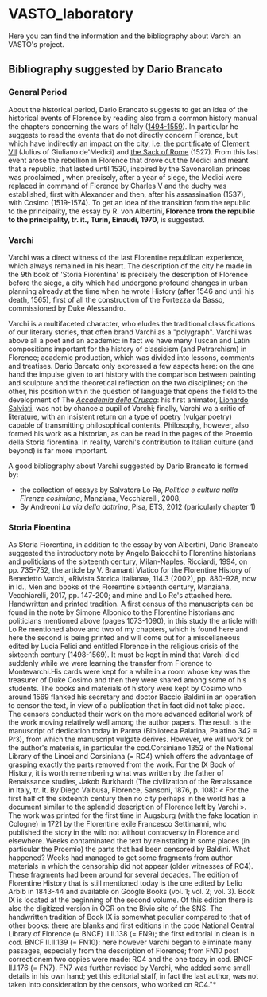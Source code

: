 # VASTO_laboratory

Here you can find the information and the bibliography about Varchi an VASTO's project.

## Bibliography suggested by Dario Brancato
### General Period
About the historical period, Dario Brancato suggests to get an idea of the historical events of Florence by reading also from a common history manual the chapters concerning the wars of Italy ([1494-1559](https://en.wikipedia.org/wiki/Italian_Wars)). In particular he suggests to read the events that do not directly concern Florence, but which have indirectly an impact on the city, i.e. [the pontificate of Clement VII](https://en.wikipedia.org/wiki/Pope_Clement_VII) (Julius of Giuliano de'Medici) and [the Sack of Rome](https://en.wikipedia.org/wiki/Sack_of_Rome_(1527)) (1527).
From this last event arose the rebellion in Florence that drove out the Medici and meant that a republic, that lasted until 1530, inspired by the Savonarolian princes was proclaimed , when precisely, after a year of siege, the Medici were replaced in command of Florence by Charles V and the duchy was established, first with Alexander and then, after his assassination (1537), with Cosimo (1519-1574). To get an idea of the transition from the republic to the principality, the essay  by R. von Albertini,<b> Florence from the republic to the principality, tr. it., Turin, Einaudi, 1970</b>, is suggested.


### Varchi
Varchi was a direct witness of the last Florentine republican experience, which always remained in his heart. The description of the city he made in the 9th book of 'Storia Fiorentina' is precisely the description of Florence before the siege, a city which had undergone profound changes in urban planning already at the time when he wrote History (after 1546 and until his death, 1565), first of all the construction of the Fortezza da Basso, commissioned by Duke Alessandro.

Varchi is a multifaceted character, who eludes the traditional classifications of our literary stories, that often brand Varchi as a "polygraph". Varchi was above all a poet and an academic: in fact we have many Tuscan and Latin compositions important for the history of classicism (and Petrarchism) in Florence; academic production, which was divided into lessons, comments and treatises.
Dario Barcato only expressed a few aspects here: on the one hand the impulse given to art history with the comparison between painting and sculpture and the theoretical reflection on the two disciplines; on the other, his position within the question of language that opens the field to the development of The [*Accademia della Crusca*](https://en.wikipedia.org/wiki/Accademia_della_Crusca): his first animator, [Lionardo Salviati](https://en.wikipedia.org/wiki/Lionardo_Salviati), was not by chance a pupil of Varchi; finally, Varchi wa a critic of literature, with an insistent return on a type of poetry (vulgar poetry) capable of transmitting philosophical contents. Philosophy, however, also formed his work as a historian, as can be read in the pages of the Proemio della Storia fiorentina. In reality, Varchi's contribution to Italian culture (and beyond) is far more important.

A good bibliography about Varchi suggested by Dario Brancato is formed by:
- the collection of essays by Salvatore Lo Re, *Politica e cultura nella Firenze cosimiana*, Manziana, Vecchiarelli, 2008;
- By Andreoni *La via della dottrina*, Pisa, ETS, 2012 (paricularly chapter 1)

### Storia Fioentina
As Storia Fiorentina, in addition to the essay by von Albertini, Dario Brancato suggested the introductory note by Angelo Baiocchi to Florentine historians and politicians of the sixteenth century, Milan-Naples, Ricciardi, 1994, on pp. 735-752, the article by V. Bramanti Viatico for the Florentine History of Benedetto Varchi, «Rivista Storica Italiana», 114.3 (2002), pp. 880-928, now in Id., Men and books of the Florentine sixteenth century, Manziana, Vecchiarelli, 2017, pp. 147-200; and mine and Lo Re's attached here.
Handwritten and printed tradition. A first census of the manuscripts can be found in the note by Simone Albonico to the Florentine historians and politicians mentioned above (pages 1073-1090), in this study the article with Lo Re mentioned above and two of my chapters, which is found here and here the second is being printed and will come out for a miscellaneous edited by Lucia Felici and entitled Florence in the religious crisis of the sixteenth century (1498-1569).
It must be kept in mind that Varchi died suddenly while we were learning the transfer from Florence to Montevarchi.His cards were kept for a while in a room whose key was the treasurer of Duke Cosimo and then they were shared among some of his students. The books and materials of history were kept by Cosimo who around 1569 flanked his secretary and doctor Baccio Baldini in an operation to censor the text, in view of a publication that in fact did not take place. The censors conducted their work on the more advanced editorial work of the work moving relatively well among the author papers. The result is the manuscript of dedication today in Parma (Biblioteca Palatina, Palatino 342 = Pr3), from which the manuscript vulgate derives. However, we will work on the author's materials, in particular the cod.Corsiniano 1352 of the National Library of the Lincei and Corsiniana (= RC4) which offers the advantage of grasping exactly the parts removed from the work.
For the IX Book of History, it is worth remembering what was written by the father of Renaissance studies, Jakob Burkhardt (The civilization of the Renaissance in Italy, tr. It. By Diego Valbusa, Florence, Sansoni, 1876, p. 108): « For the first half of the sixteenth century then no city perhaps in the world has a document similar to the splendid description of Florence left by Varchi ».
The work was printed for the first time in Augsburg (with the fake location in Cologne) in 1721 by the Florentine exile Francesco Settimanni, who published the story in the wild not without controversy in Florence and elsewhere. Weeks contaminated the text by reinstating in some places (in particular the Proemio) the parts that had been censored by Baldini. What happened? Weeks had managed to get some fragments from author materials in which the censorship did not appear (older witnesses of RC4). These fragments had been around for several decades.
The edition of Florentine History that is still mentioned today is the one edited by Lelio Arbib in 1843-44 and available on Google Books (vol. 1; vol. 2; vol. 3). Book IX is located at the beginning of the second volume. Of this edition there is also the digitized version in OCR on the Bivio site of the SNS. The handwritten tradition of Book IX is somewhat peculiar compared to that of other books: there are blanks and first editions in the code National Central Library of Florence (= BNCF) II.II.138 (= FN9); the first editorial in clean is in cod. BNCF II.II.139 (= FN10): here however Varchi began to eliminate many passages, especially from the description of Florence; from FN10 post correctionem two copies were made: RC4 and the one today in cod. BNCF II.I.176 (= FN7). FN7 was further revised by Varchi, who added some small details in his own hand; yet this editorial staff, in fact the last author, was not taken into consideration by the censors, who worked on RC4."*
